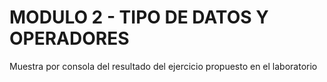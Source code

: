 # MODULO 2 - TIPO DE DATOS Y OPERADORES

Muestra por consola del resultado del ejercicio propuesto en el laboratorio

